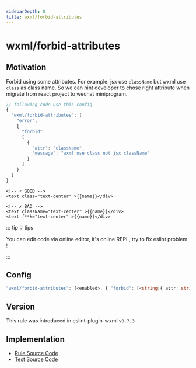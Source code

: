 ```yaml
---
sidebarDepth: 0
title: wxml/forbid-attributes
---
```


# wxml/forbid-attributes

## Motivation

Forbid using some attributes. For example: jsx use `className` but wxml use `class` as class name. So we can hint developer to chose right attribute when migrate from react project to wechat miniprogram.

```js
// following code use this config
{
  "wxml/forbid-attributes": [
    "error",
    {
      "forbid":
      [
        {
          "attr": "className",
          "message": "wxml use class not jsx className"
        }
      ]
    }
  ]
}
```

<eslint-code-block :rules="{'wxml/forbid-attributes': ['error', { forbid: [ 'f**k', { attr: 'className', message: 'wxml use class not jsx className' } ] }]}" >

```wxml
<!-- ✓ GOOD -->
<text class="text-center" >{{name}}</div>

<!-- ✗ BAD -->
<text className="text-center" >{{name}}</div>
<text f**k="text-center" >{{name}}</div>
```

</eslint-code-block>

::: tip 💡 tips

You can edit code via online editor, it's online REPL, try to fix eslint problem !

:::

## Config

```typescript
"wxml/forbid-attributes": [<enabled>, { "forbid": [<string|{ attr: string, message: string }>] }]
```

## Version

This rule was introduced in eslint-plugin-wxml `v0.7.3`

## Implementation

- [Rule Source Code](https://github.com/wxmlfile/eslint-plugin-wxml/tree/main/lib/rules/forbid-attributes.js)
- [Test Source Code](https://github.com/wxmlfile/eslint-plugin-wxml/tree/main/tests/rules/forbid-attributes.js)

